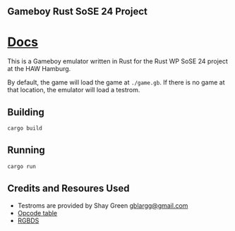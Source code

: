 ## Gameboy Rust SoSE 24 Project

# [Docs](https://haw-rust-sose24.github.io/gb_emulator/)

This is a Gameboy emulator written in Rust for the Rust WP SoSE 24 project at the HAW Hamburg.

By default, the game will load the game at `./game.gb`. If there is no game at that location, the emulator will load a testrom.

## Building

```bash
cargo build
```

## Running

```bash
cargo run
```

## Credits and Resoures Used

- Testroms are provided by Shay Green <gblargg@gmail.com>
- [Opcode table](https://gbdev.io/gb-opcodes//optables/)
- [RGBDS](https://rgbds.gbdev.io/docs/v0.7.0/gbz80.7)